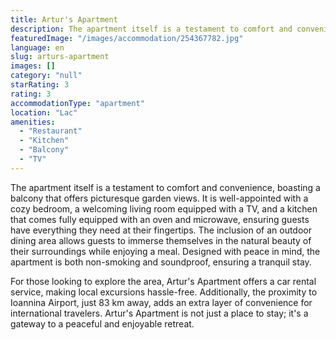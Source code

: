 ```yaml
---
title: Artur's Apartment
description: The apartment itself is a testament to comfort and convenience, boasting a balcony that offers picturesque garden views. It is well-appointed with a cozy bedroo
featuredImage: "/images/accommodation/254367782.jpg"
language: en
slug: arturs-apartment
images: []
category: "null"
starRating: 3
rating: 3
accommodationType: "apartment"
location: "Lac"
amenities:
  - "Restaurant"
  - "Kitchen"
  - "Balcony"
  - "TV"
---
```


The apartment itself is a testament to comfort and convenience, boasting a balcony that offers picturesque garden views. It is well-appointed with a cozy bedroom, a welcoming living room equipped with a TV, and a kitchen that comes fully equipped with an oven and microwave, ensuring guests have everything they need at their fingertips. The inclusion of an outdoor dining area allows guests to immerse themselves in the natural beauty of their surroundings while enjoying a meal. Designed with peace in mind, the apartment is both non-smoking and soundproof, ensuring a tranquil stay.

For those looking to explore the area, Artur's Apartment offers a car rental service, making local excursions hassle-free. Additionally, the proximity to Ioannina Airport, just 83 km away, adds an extra layer of convenience for international travelers. Artur's Apartment is not just a place to stay; it's a gateway to a peaceful and enjoyable retreat.


